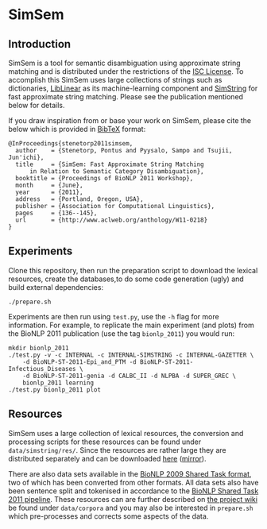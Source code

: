 # SimSem #

## Introduction ##

SimSem is a tool for semantic disambiguation using approximate string matching
and is distributed under the restrictions of the [ISC License][iscl].
To accomplish this SimSem uses large collections of strings such as
dictionaries, [LibLinear][liblinear] as its machine-learning component and
[SimString][simstring] for fast approximate string matching. Please see
the publication mentioned below for details.

If you draw inspiration from or base your work on SimSem, please cite the
below which is provided in [BibTeX][bibtex] format:

    @InProceedings{stenetorp2011simsem,
      author    = {Stenetorp, Pontus and Pyysalo, Sampo and Tsujii, Jun'ichi},
      title     = {SimSem: Fast Approximate String Matching 
          in Relation to Semantic Category Disambiguation},
      booktitle = {Proceedings of BioNLP 2011 Workshop},
      month     = {June},
      year      = {2011},
      address   = {Portland, Oregon, USA},
      publisher = {Association for Computational Linguistics},
      pages     = {136--145},
      url       = {http://www.aclweb.org/anthology/W11-0218}
    }

## Experiments ##

Clone this repository, then run the preparation script to download the lexical
resources, create the databases,to do some code generation (ugly) and build
external dependencies:

    ./prepare.sh

Experiments are then run using `test.py`, use the `-h` flag for more
information. For example, to replicate the main experiment (and plots) from
the BioNLP 2011 publication (use the tag `bionlp_2011`) you would run:

    mkdir bionlp_2011
    ./test.py -v -c INTERNAL -c INTERNAL-SIMSTRING -c INTERNAL-GAZETTER \
        -d BioNLP-ST-2011-Epi_and_PTM -d BioNLP-ST-2011-Infectious_Diseases \
        -d BioNLP-ST-2011-genia -d CALBC_II -d NLPBA -d SUPER_GREC \
        bionlp_2011 learning
    ./test.py bionlp_2011 plot

## Resources ##

SimSem uses a large collection of lexical resources, the conversion and
processing scripts for these resources can be found under
`data/simstring/res/`. Since the resources are rather large they are
distributed separately and can be downloaded [here][res_main]
([mirror][res_mirror]).

There are also data sets available in the
[BioNLP 2009 Shared Task format][bionlp_2009_st], two of which has been
converted from other formats. All data sets also have been sentence split and
tokenised in accordance to the
[BioNLP Shared Task 2011 pipeline][bionlp_st_2011_supporting]. These resources
can are further described on [the project wiki][datasets] be found under
`data/corpora` and you may also be interested in `prepare.sh` which
pre-processes and corrects some aspects of the data.

<!-- Link collection -->
[bibtex]: http://en.wikipedia.org/wiki/BibTeX "BibTeX Entry on Wikipedia"
[bionlp_2009_st]: http://www-tsujii.is.s.u-tokyo.ac.jp/GENIA/SharedTask/ "BioNLP 2009 Shared Task Homepage"
[bionlp_st_2011_supporting]: https://github.com/ninjin/bionlp_st_2011_supporting "BioNLP Shared Task 2011 Supporting Resources Preprocessing"
[datasets]: https://github.com/ninjin/simsem/wiki/Data-sets "Data Sets on the Wiki"
[iscl]: http://www.opensource.org/licenses/isc-license.txt "ISC License on opensource.org"
[liblinear]: http://www.csie.ntu.edu.tw/~cjlin/liblinear/ "LibLinear Homepage"
[simstring]: http://www.chokkan.org/software/simstring/index.html.en "SimString Homepage"
[res_main]: http://www-tsujii.is.s.u-tokyo.ac.jp/~pontus/share/simsem/simsem_lexical_resources_2011-07-27T1054Z.tar.gz "Lexical Resources"
[res_mirror]: http://udon.stacken.kth.se/~ninjin/share/simsem/simsem_lexical_resources_2011-07-27T1054Z.tar.gz "Lexical Resources Mirror"

<!-- "It's a trap!" (for bots) -->
[](http://bob.llamaslayers.net/contact.php?view=862)
